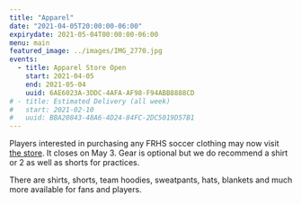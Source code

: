 ```yaml
---
title: "Apparel"
date: "2021-04-05T20:00:00-06:00"
expirydate: 2021-05-04T00:00:00-06:00
menu: main
featured_image: ../images/IMG_2770.jpg
events:
  - title: Apparel Store Open
    start: 2021-04-05
    end: 2021-05-04
    uuid: 6AE6023A-3DDC-4AFA-AF98-F94ABB8888CD
# - title: Estimated Delivery (all week)
#   start: 2021-02-10
#   uuid: BBA20843-48A6-4D24-84FC-2DC5019D57B1
---
```


Players interested in purchasing any FRHS soccer clothing may now
visit [the store][store].  It closes on May 3. Gear is optional but we do
recommend a shirt or 2 as well as shorts for practices.

[store]: https://frhsgirlssoccer2021.itemorder.com/

<!--more-->

There are shirts, shorts, team hoodies, sweatpants, hats, blankets and much more
available for fans and players.
